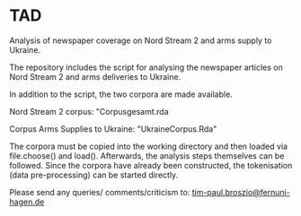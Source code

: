 # TAD
Analysis of newspaper coverage on Nord Stream 2 and arms supply to Ukraine.


The repository includes the script for analysing the newspaper articles on Nord Stream 2 and arms deliveries to Ukraine. 

In addition to the script, the two corpora are made available. 

Nord Stream 2 corpus: "Corpusgesamt.rda

Corpus Arms Supplies to Ukraine: "UkraineCorpus.Rda"

The corpora must be copied into the working directory and then loaded via file.choose() and load(). Afterwards, the analysis steps themselves can be followed. Since the corpora have already been constructed, the tokenisation (data pre-processing) can be started directly. 

Please send any queries/ comments/criticism to: tim-paul.broszio@fernuni-hagen.de

